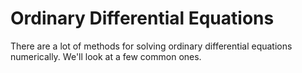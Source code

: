 Ordinary Differential Equations
===============================

There are a lot of methods for solving ordinary differential equations
numerically.  We'll look at a few common ones.



